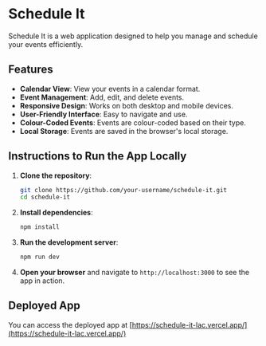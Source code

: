 # Schedule It

Schedule It is a web application designed to help you manage and schedule your events efficiently.

## Features

- **Calendar View**: View your events in a calendar format.
- **Event Management**: Add, edit, and delete events.
- **Responsive Design**: Works on both desktop and mobile devices.
- **User-Friendly Interface**: Easy to navigate and use.
- **Colour-Coded Events**: Events are colour-coded based on their type.
- **Local Storage**: Events are saved in the browser's local storage.

## Instructions to Run the App Locally

1. **Clone the repository**:
    ```sh
    git clone https://github.com/your-username/schedule-it.git
    cd schedule-it
    ```

2. **Install dependencies**:
    ```sh
    npm install
    ```

3. **Run the development server**:
    ```sh
    npm run dev
    ```

4. **Open your browser** and navigate to `http://localhost:3000` to see the app in action.

## Deployed App

You can access the deployed app at [https://schedule-it-lac.vercel.app/](https://schedule-it-lac.vercel.app/)